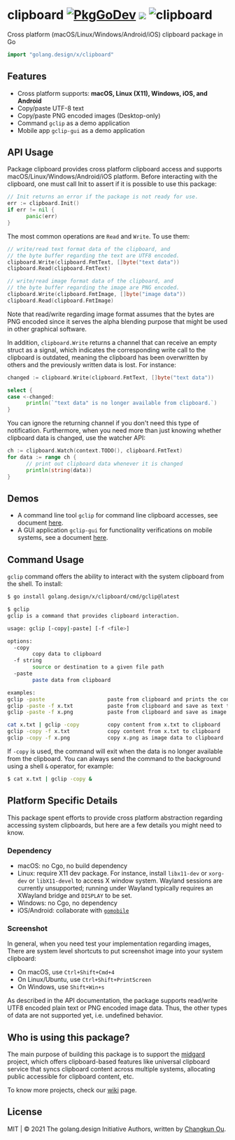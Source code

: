 # clipboard [![PkgGoDev](https://pkg.go.dev/badge/golang.design/x/clipboard)](https://pkg.go.dev/golang.design/x/clipboard) ![](https://changkun.de/urlstat?mode=github&repo=golang-design/clipboard) ![clipboard](https://github.com/golang-design/clipboard/workflows/clipboard/badge.svg?branch=main)

Cross platform (macOS/Linux/Windows/Android/iOS) clipboard package in Go

```go
import "golang.design/x/clipboard"
```

## Features

- Cross platform supports: **macOS, Linux (X11), Windows, iOS, and Android**
- Copy/paste UTF-8 text
- Copy/paste PNG encoded images (Desktop-only)
- Command `gclip` as a demo application
- Mobile app `gclip-gui` as a demo application

## API Usage

Package clipboard provides cross platform clipboard access and supports
macOS/Linux/Windows/Android/iOS platform. Before interacting with the
clipboard, one must call Init to assert if it is possible to use this
package:

```go
// Init returns an error if the package is not ready for use.
err := clipboard.Init()
if err != nil {
      panic(err)
}
```

The most common operations are `Read` and `Write`. To use them:

```go
// write/read text format data of the clipboard, and
// the byte buffer regarding the text are UTF8 encoded.
clipboard.Write(clipboard.FmtText, []byte("text data"))
clipboard.Read(clipboard.FmtText)

// write/read image format data of the clipboard, and
// the byte buffer regarding the image are PNG encoded.
clipboard.Write(clipboard.FmtImage, []byte("image data"))
clipboard.Read(clipboard.FmtImage)
```

Note that read/write regarding image format assumes that the bytes are
PNG encoded since it serves the alpha blending purpose that might be
used in other graphical software.

In addition, `clipboard.Write` returns a channel that can receive an
empty struct as a signal, which indicates the corresponding write call
to the clipboard is outdated, meaning the clipboard has been overwritten
by others and the previously written data is lost. For instance:

```go
changed := clipboard.Write(clipboard.FmtText, []byte("text data"))

select {
case <-changed:
      println(`"text data" is no longer available from clipboard.`)
}
```

You can ignore the returning channel if you don't need this type of
notification. Furthermore, when you need more than just knowing whether
clipboard data is changed, use the watcher API:

```go
ch := clipboard.Watch(context.TODO(), clipboard.FmtText)
for data := range ch {
      // print out clipboard data whenever it is changed
      println(string(data))
}
```

## Demos

- A command line tool `gclip` for command line clipboard accesses, see document [here](./cmd/gclip/README.md).
- A GUI application `gclip-gui` for functionality verifications on mobile systems, see a document [here](./cmd/gclip-gui/README.md).


## Command Usage

`gclip` command offers the ability to interact with the system clipboard
from the shell. To install:

```bash
$ go install golang.design/x/clipboard/cmd/gclip@latest
```

```bash
$ gclip
gclip is a command that provides clipboard interaction.

usage: gclip [-copy|-paste] [-f <file>]

options:
  -copy
        copy data to clipboard
  -f string
        source or destination to a given file path
  -paste
        paste data from clipboard

examples:
gclip -paste                    paste from clipboard and prints the content
gclip -paste -f x.txt           paste from clipboard and save as text to x.txt
gclip -paste -f x.png           paste from clipboard and save as image to x.png

cat x.txt | gclip -copy         copy content from x.txt to clipboard
gclip -copy -f x.txt            copy content from x.txt to clipboard
gclip -copy -f x.png            copy x.png as image data to clipboard
```

If `-copy` is used, the command will exit when the data is no longer
available from the clipboard. You can always send the command to the
background using a shell `&` operator, for example:

```bash
$ cat x.txt | gclip -copy &
```

## Platform Specific Details

This package spent efforts to provide cross platform abstraction regarding
accessing system clipboards, but here are a few details you might need to know.

### Dependency

- macOS: no Cgo, no build dependency
 - Linux: require X11 dev package. For instance, install `libx11-dev` or `xorg-dev` or `libX11-devel` to access X window system.
   Wayland sessions are currently unsupported; running under Wayland
   typically requires an XWayland bridge and `DISPLAY` to be set.
- Windows: no Cgo, no dependency
- iOS/Android: collaborate with [`gomobile`](https://golang.org/x/mobile)

### Screenshot

In general, when you need test your implementation regarding images,
There are system level shortcuts to put screenshot image into your system clipboard:

- On macOS, use `Ctrl+Shift+Cmd+4`
- On Linux/Ubuntu, use `Ctrl+Shift+PrintScreen`
- On Windows, use `Shift+Win+s`

As described in the API documentation, the package supports read/write
UTF8 encoded plain text or PNG encoded image data. Thus,
the other types of data are not supported yet, i.e. undefined behavior.

## Who is using this package?

The main purpose of building this package is to support the
[midgard](https://changkun.de/s/midgard) project, which offers
clipboard-based features like universal clipboard service that syncs
clipboard content across multiple systems, allocating public accessible
for clipboard content, etc.

To know more projects, check our [wiki](https://github.com/golang-design/clipboard/wiki) page.

## License

MIT | &copy; 2021 The golang.design Initiative Authors, written by [Changkun Ou](https://changkun.de).